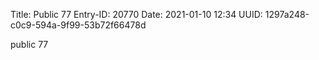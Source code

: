 Title: Public 77
Entry-ID: 20770
Date: 2021-01-10 12:34
UUID: 1297a248-c0c9-594a-9f99-53b72f66478d

public 77
